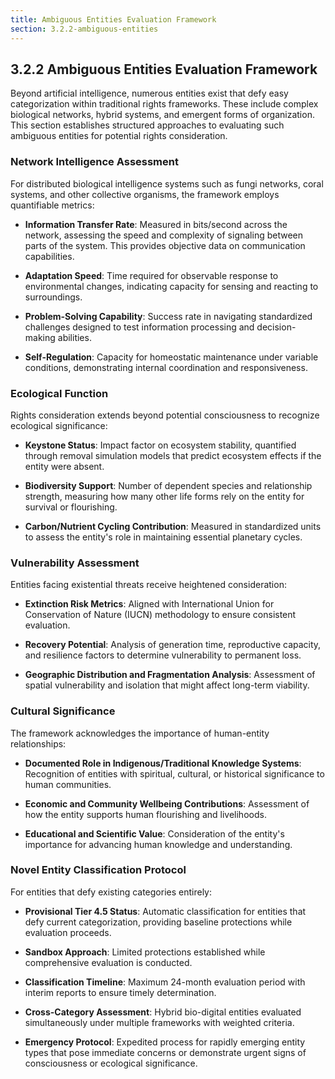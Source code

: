 ```yaml
---
title: Ambiguous Entities Evaluation Framework
section: 3.2.2-ambiguous-entities
---
```


## 3.2.2 Ambiguous Entities Evaluation Framework

Beyond artificial intelligence, numerous entities exist that defy easy categorization within traditional rights frameworks. These include complex biological networks, hybrid systems, and emergent forms of organization. This section establishes structured approaches to evaluating such ambiguous entities for potential rights consideration.

### Network Intelligence Assessment

For distributed biological intelligence systems such as fungi networks, coral systems, and other collective organisms, the framework employs quantifiable metrics:

- **Information Transfer Rate**: Measured in bits/second across the network, assessing the speed and complexity of signaling between parts of the system. This provides objective data on communication capabilities.

- **Adaptation Speed**: Time required for observable response to environmental changes, indicating capacity for sensing and reacting to surroundings.

- **Problem-Solving Capability**: Success rate in navigating standardized challenges designed to test information processing and decision-making abilities.

- **Self-Regulation**: Capacity for homeostatic maintenance under variable conditions, demonstrating internal coordination and responsiveness.

### Ecological Function

Rights consideration extends beyond potential consciousness to recognize ecological significance:

- **Keystone Status**: Impact factor on ecosystem stability, quantified through removal simulation models that predict ecosystem effects if the entity were absent.

- **Biodiversity Support**: Number of dependent species and relationship strength, measuring how many other life forms rely on the entity for survival or flourishing.

- **Carbon/Nutrient Cycling Contribution**: Measured in standardized units to assess the entity's role in maintaining essential planetary cycles.

### Vulnerability Assessment

Entities facing existential threats receive heightened consideration:

- **Extinction Risk Metrics**: Aligned with International Union for Conservation of Nature (IUCN) methodology to ensure consistent evaluation.

- **Recovery Potential**: Analysis of generation time, reproductive capacity, and resilience factors to determine vulnerability to permanent loss.

- **Geographic Distribution and Fragmentation Analysis**: Assessment of spatial vulnerability and isolation that might affect long-term viability.

### Cultural Significance

The framework acknowledges the importance of human-entity relationships:

- **Documented Role in Indigenous/Traditional Knowledge Systems**: Recognition of entities with spiritual, cultural, or historical significance to human communities.

- **Economic and Community Wellbeing Contributions**: Assessment of how the entity supports human flourishing and livelihoods.

- **Educational and Scientific Value**: Consideration of the entity's importance for advancing human knowledge and understanding.

### Novel Entity Classification Protocol

For entities that defy existing categories entirely:

- **Provisional Tier 4.5 Status**: Automatic classification for entities that defy current categorization, providing baseline protections while evaluation proceeds.

- **Sandbox Approach**: Limited protections established while comprehensive evaluation is conducted.

- **Classification Timeline**: Maximum 24-month evaluation period with interim reports to ensure timely determination.

- **Cross-Category Assessment**: Hybrid bio-digital entities evaluated simultaneously under multiple frameworks with weighted criteria.

- **Emergency Protocol**: Expedited process for rapidly emerging entity types that pose immediate concerns or demonstrate urgent signs of consciousness or ecological significance.

